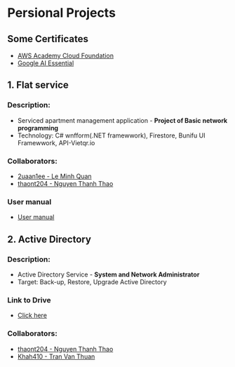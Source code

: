 # **Persional Projects**
## Some Certificates
   * [AWS Academy Cloud Foundation](https://drive.google.com/file/d/1ZVcoYE2_DWU3KVS3vG40yRpMEIVYHpW_/view?usp=sharing)
   * [Google AI Essential](https://drive.google.com/file/d/1q14LWhufzVaJxapPE5r3ids2sdpx4SiL/view?usp=sharing)
## 1. Flat service
### Description:
   + Serviced apartment management application - **Project of Basic network programming**
   + Technology: C# wnfform(.NET framewwork), Firestore, Bunifu UI Framewwork, API-Vietqr.io
### Collaborators:
   + [2uaan1ee - Le Minh Quan](https://github.com/2uaan1ee)
   + [thaont204 - Nguyen Thanh Thao](https://github.com/thaont204)
### User manual
+ [User manual](https://drive.google.com/file/d/1BYvlchHGlXhWZfR5UJhD1G9M89C3lXSq/view?usp=drive_link)
## 2. Active Directory
### Description:
   + Active Directory Service - **System and Network Administrator**
   + Target: Back-up, Restore, Upgrade Active Directory
### Link to Drive
   + [Click here](https://drive.google.com/drive/folders/1UqZee3nIdjJG6jsEfN6TOTKvWu5VuKGR?usp=sharing)
### Collaborators:
   + [thaont204 - Nguyen Thanh Thao](https://github.com/thaont204)
   + [Khah410 - Tran Van Thuan](https://github.com/Khah410)
